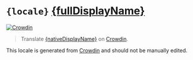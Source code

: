 # `{locale}` [{fullDisplayName}][{locale}_here]

[{locale}_crowdin]: https://crowdin.com/project/paw-bot/{locale}
[{locale}_here]: https://github.com/just-a-paw/language/{treeOrBlob}/main/{locale}{extension}

[![Crowdin](https://img.shields.io/static/v1?label={uriDisplayName}&message={percent}%&color={colour})][{locale}_crowdin]

> Translate [{nativeDisplayName}][{locale}_here] on [Crowdin][{locale}_crowdin].

This locale is generated from [Crowdin][{locale}_crowdin] and should not be manually edited.  
